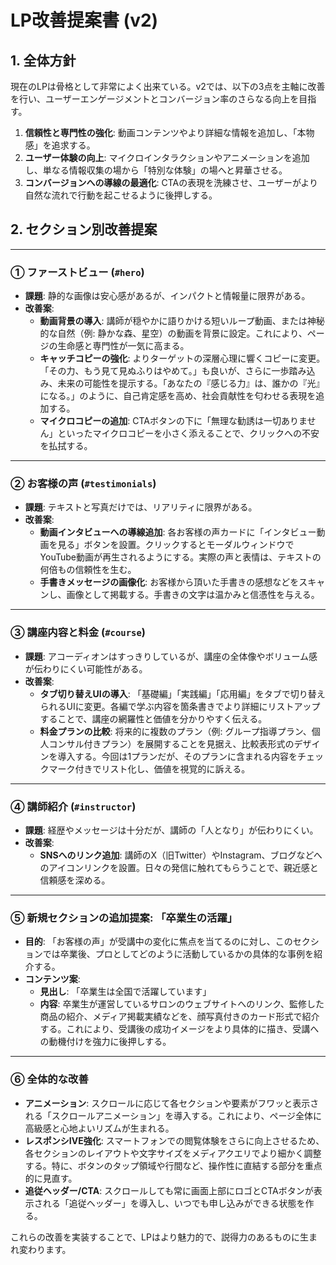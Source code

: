 # LP改善提案書 (v2)

## 1. 全体方針

現在のLPは骨格として非常によく出来ている。v2では、以下の3点を主軸に改善を行い、ユーザーエンゲージメントとコンバージョン率のさらなる向上を目指す。

1.  **信頼性と専門性の強化**: 動画コンテンツやより詳細な情報を追加し、「本物感」を追求する。
2.  **ユーザー体験の向上**: マイクロインタラクションやアニメーションを追加し、単なる情報収集の場から「特別な体験」の場へと昇華させる。
3.  **コンバージョンへの導線の最適化**: CTAの表現を洗練させ、ユーザーがより自然な流れで行動を起こせるように後押しする。

## 2. セクション別改善提案

---

### ① ファーストビュー (`#hero`)

-   **課題**: 静的な画像は安心感があるが、インパクトと情報量に限界がある。
-   **改善案**:
    -   **動画背景の導入**: 講師が穏やかに語りかける短いループ動画、または神秘的な自然（例: 静かな森、星空）の動画を背景に設定。これにより、ページの生命感と専門性が一気に高まる。
    -   **キャッチコピーの強化**: よりターゲットの深層心理に響くコピーに変更。「その力、もう見て見ぬふりはやめて。」も良いが、さらに一歩踏み込み、未来の可能性を提示する。「あなたの『感じる力』は、誰かの『光』になる。」のように、自己肯定感を高め、社会貢献性を匂わせる表現を追加する。
    -   **マイクロコピーの追加**: CTAボタンの下に「無理な勧誘は一切ありません」といったマイクロコピーを小さく添えることで、クリックへの不安を払拭する。

---

### ② お客様の声 (`#testimonials`)

-   **課題**: テキストと写真だけでは、リアリティに限界がある。
-   **改善案**:
    -   **動画インタビューへの導線追加**: 各お客様の声カードに「インタビュー動画を見る」ボタンを設置。クリックするとモーダルウィンドウでYouTube動画が再生されるようにする。実際の声と表情は、テキストの何倍もの信頼性を生む。
    -   **手書きメッセージの画像化**: お客様から頂いた手書きの感想などをスキャンし、画像として掲載する。手書きの文字は温かみと信憑性を与える。

---

### ③ 講座内容と料金 (`#course`)

-   **課題**: アコーディオンはすっきりしているが、講座の全体像やボリューム感が伝わりにくい可能性がある。
-   **改善案**:
    -   **タブ切り替えUIの導入**: 「基礎編」「実践編」「応用編」をタブで切り替えられるUIに変更。各編で学ぶ内容を箇条書きでより詳細にリストアップすることで、講座の網羅性と価値を分かりやすく伝える。
    -   **料金プランの比較**: 将来的に複数のプラン（例: グループ指導プラン、個人コンサル付きプラン）を展開することを見据え、比較表形式のデザインを導入する。今回は1プランだが、そのプランに含まれる内容をチェックマーク付きでリスト化し、価値を視覚的に訴える。

---

### ④ 講師紹介 (`#instructor`)

-   **課題**: 経歴やメッセージは十分だが、講師の「人となり」が伝わりにくい。
-   **改善案**:
    -   **SNSへのリンク追加**: 講師のX（旧Twitter）やInstagram、ブログなどへのアイコンリンクを設置。日々の発信に触れてもらうことで、親近感と信頼感を深める。

---

### ⑤ 新規セクションの追加提案: 「卒業生の活躍」

-   **目的**: 「お客様の声」が受講中の変化に焦点を当てるのに対し、このセクションでは卒業後、プロとしてどのように活動しているかの具体的な事例を紹介する。
-   **コンテンツ案**:
    -   **見出し**: 「卒業生は全国で活躍しています」
    -   **内容**: 卒業生が運営しているサロンのウェブサイトへのリンク、監修した商品の紹介、メディア掲載実績などを、顔写真付きのカード形式で紹介する。これにより、受講後の成功イメージをより具体的に描き、受講への動機付けを強力に後押しする。

---

### ⑥ 全体的な改善

-   **アニメーション**: スクロールに応じて各セクションや要素がフワッと表示される「スクロールアニメーション」を導入する。これにより、ページ全体に高級感と心地よいリズムが生まれる。
-   **レスポンシIVE強化**: スマートフォンでの閲覧体験をさらに向上させるため、各セクションのレイアウトや文字サイズをメディアクエリでより細かく調整する。特に、ボタンのタップ領域や行間など、操作性に直結する部分を重点的に見直す。
-   **追従ヘッダー/CTA**: スクロールしても常に画面上部にロゴとCTAボタンが表示される「追従ヘッダー」を導入し、いつでも申し込みができる状態を作る。

これらの改善を実装することで、LPはより魅力的で、説得力のあるものに生まれ変わります。
